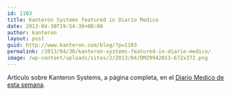 ```yaml
---
id: 1103
title: Kanteron Systems featured in Diario Medico
date: 2013-04-30T19:54:39+00:00
author: kanteron
layout: post
guid: http://www.kanteron.com/blog/?p=1103
permalink: /2013/04/30/kanteron-systems-featured-in-diario-medico/
image: /wp-content/uploads/sites/2/2013/04/DM29942013-672x372.png
---
```

Artículo sobre Kanteron Systems, a página completa, en el <a title="http://www.diariomedico.com/2013/04/29/area-profesional/gestion/imagen-medica-puntera-espana-todo-mundo" href="http://www.diariomedico.com/2013/04/29/area-profesional/gestion/imagen-medica-puntera-espana-todo-mundo" target="_blank">Diario Medico de esta semana</a>.